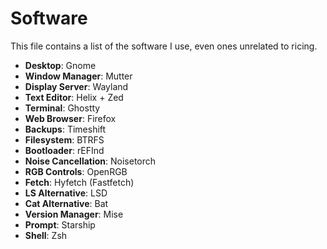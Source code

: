 # Software

This file contains a list of the software I use, even ones unrelated to ricing.

- **Desktop**: Gnome
- **Window Manager**: Mutter
- **Display Server**: Wayland
- **Text Editor**: Helix + Zed
- **Terminal**: Ghostty
- **Web Browser**: Firefox
- **Backups**: Timeshift
- **Filesystem**: BTRFS
- **Bootloader**: rEFInd
- **Noise Cancellation**: Noisetorch
- **RGB Controls**: OpenRGB
- **Fetch**: Hyfetch (Fastfetch)
- **LS Alternative**: LSD
- **Cat Alternative**: Bat
- **Version Manager**: Mise
- **Prompt**: Starship
- **Shell**: Zsh
